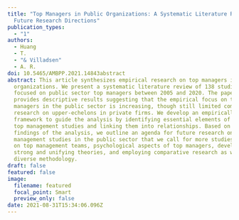 ```yaml
---
title: "Top Managers in Public Organizations: A Systematic Literature Review and
  Future Research Directions"
publication_types:
  - "1"
authors:
  - Huang
  - T.
  - "& Villadsen"
  - A. R.
doi: 10.5465/AMBPP.2021.14843abstract
abstract: This article synthesizes empirical research on top managers in public
  organizations. We present a systematic literature review of 138 studies
  focused on public sector top managers between 2005 and 2020. The paper
  provides descriptive results suggesting that the empirical focus on top
  managers in the public sector is increasing, though still limited compared to
  research on upper-echelons in private firms. We develop an empirically-based
  framework to guide the analysis by identifying essential elements of existing
  top management studies and linking them into relationships. Based on the
  findings of the analysis, we outline an agenda for future research on top
  management studies in the public sector that we call for more studies focusing
  on top management teams, psychological aspects of top managers, developing
  strong and unifying theories, and employing comparative research as well as
  diverse methodology.
draft: false
featured: false
image:
  filename: featured
  focal_point: Smart
  preview_only: false
date: 2021-08-31T15:34:06.096Z
---
```

